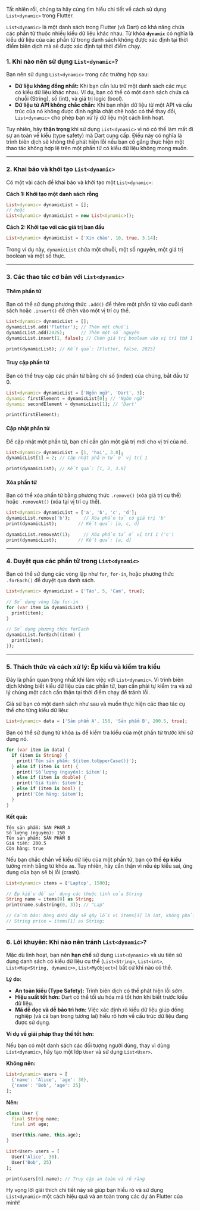 Tất nhiên rồi, chúng ta hãy cùng tìm hiểu chi tiết về cách sử dụng `List<dynamic>` trong Flutter.

`List<dynamic>` là một danh sách trong Flutter (và Dart) có khả năng chứa các phần tử thuộc nhiều kiểu dữ liệu khác nhau. Từ khóa **`dynamic`** có nghĩa là kiểu dữ liệu của các phần tử trong danh sách không được xác định tại thời điểm biên dịch mà sẽ được xác định tại thời điểm chạy.

### **1. Khi nào nên sử dụng `List<dynamic>`?**

Bạn nên sử dụng `List<dynamic>` trong các trường hợp sau:

  * **Dữ liệu không đồng nhất:** Khi bạn cần lưu trữ một danh sách các mục có kiểu dữ liệu khác nhau. Ví dụ, bạn có thể có một danh sách chứa cả chuỗi (String), số (int), và giá trị logic (bool).
  * **Dữ liệu từ API không chắc chắn:** Khi bạn nhận dữ liệu từ một API và cấu trúc của nó không được định nghĩa chặt chẽ hoặc có thể thay đổi, `List<dynamic>` cho phép bạn xử lý dữ liệu một cách linh hoạt.

Tuy nhiên, hãy **thận trọng** khi sử dụng `List<dynamic>` vì nó có thể làm mất đi sự an toàn về kiểu (type safety) mà Dart cung cấp. Điều này có nghĩa là trình biên dịch sẽ không thể phát hiện lỗi nếu bạn cố gắng thực hiện một thao tác không hợp lệ trên một phần tử có kiểu dữ liệu không mong muốn.

-----

### **2. Khai báo và khởi tạo `List<dynamic>`**

Có một vài cách để khai báo và khởi tạo một `List<dynamic>`:

**Cách 1: Khởi tạo một danh sách rỗng**

```dart
List<dynamic> dynamicList = [];
// hoặc
List<dynamic> dynamicList = new List<dynamic>();
```

**Cách 2: Khởi tạo với các giá trị ban đầu**

```dart
List<dynamic> dynamicList = ['Xin chào', 10, true, 3.14];
```

Trong ví dụ này, `dynamicList` chứa một chuỗi, một số nguyên, một giá trị boolean và một số thực.

-----

### **3. Các thao tác cơ bản với `List<dynamic>`**

#### **Thêm phần tử**

Bạn có thể sử dụng phương thức `.add()` để thêm một phần tử vào cuối danh sách hoặc `.insert()` để chèn vào một vị trí cụ thể.

```dart
List<dynamic> dynamicList = [];
dynamicList.add('Flutter'); // Thêm một chuỗi
dynamicList.add(2025);      // Thêm một số nguyên
dynamicList.insert(1, false); // Chèn giá trị boolean vào vị trí thứ 1

print(dynamicList); // Kết quả: [Flutter, false, 2025]
```

#### **Truy cập phần tử**

Bạn có thể truy cập các phần tử bằng chỉ số (index) của chúng, bắt đầu từ 0.

```dart
List<dynamic> dynamicList = ['Ngôn ngữ', 'Dart', 3];
dynamic firstElement = dynamicList[0]; // 'Ngôn ngữ'
dynamic secondElement = dynamicList[1]; // 'Dart'

print(firstElement);
```

#### **Cập nhật phần tử**

Để cập nhật một phần tử, bạn chỉ cần gán một giá trị mới cho vị trí của nó.

```dart
List<dynamic> dynamicList = [1, 'hai', 3.0];
dynamicList[1] = 2; // Cập nhật phần tử ở vị trí 1

print(dynamicList); // Kết quả: [1, 2, 3.0]
```

#### **Xóa phần tử**

Bạn có thể xóa phần tử bằng phương thức `.remove()` (xóa giá trị cụ thể) hoặc `.removeAt()` (xóa tại vị trí cụ thể).

```dart
List<dynamic> dynamicList = ['a', 'b', 'c', 'd'];
dynamicList.remove('b');     // Xóa phần tử có giá trị 'b'
print(dynamicList);        // Kết quả: [a, c, d]

dynamicList.removeAt(1);     // Xóa phần tử ở vị trí 1 ('c')
print(dynamicList);        // Kết quả: [a, d]
```

-----

### **4. Duyệt qua các phần tử trong `List<dynamic>`**

Bạn có thể sử dụng các vòng lặp như `for`, `for-in`, hoặc phương thức `.forEach()` để duyệt qua danh sách.

```dart
List<dynamic> dynamicList = ['Táo', 5, 'Cam', true];

// Sử dụng vòng lặp for-in
for (var item in dynamicList) {
  print(item);
}

// Sử dụng phương thức forEach
dynamicList.forEach((item) {
  print(item);
});
```

-----

### **5. Thách thức và cách xử lý: Ép kiểu và kiểm tra kiểu**

Đây là phần quan trọng nhất khi làm việc với `List<dynamic>`. Vì trình biên dịch không biết kiểu dữ liệu của các phần tử, bạn cần phải tự kiểm tra và xử lý chúng một cách cẩn thận tại thời điểm chạy để tránh lỗi.

Giả sử bạn có một danh sách như sau và muốn thực hiện các thao tác cụ thể cho từng kiểu dữ liệu:

```dart
List<dynamic> data = ['Sản phẩm A', 150, 'Sản phẩm B', 200.5, true];
```

Bạn có thể sử dụng từ khóa **`is`** để kiểm tra kiểu của một phần tử trước khi sử dụng nó.

```dart
for (var item in data) {
  if (item is String) {
    print('Tên sản phẩm: ${item.toUpperCase()}');
  } else if (item is int) {
    print('Số lượng (nguyên): $item');
  } else if (item is double) {
    print('Giá tiền: $item');
  } else if (item is bool) {
    print('Còn hàng: $item');
  }
}
```

**Kết quả:**

```
Tên sản phẩm: SẢN PHẨM A
Số lượng (nguyên): 150
Tên sản phẩm: SẢN PHẨM B
Giá tiền: 200.5
Còn hàng: true
```

Nếu bạn chắc chắn về kiểu dữ liệu của một phần tử, bạn có thể **ép kiểu** tường minh bằng từ khóa **`as`**. Tuy nhiên, hãy cẩn thận vì nếu ép kiểu sai, ứng dụng của bạn sẽ bị lỗi (crash).

```dart
List<dynamic> items = ['Laptop', 1500];

// Ép kiểu để sử dụng các thuộc tính của String
String name = items[0] as String;
print(name.substring(0, 3)); // "Lap"

// Cảnh báo: Dòng dưới đây sẽ gây lỗi vì items[1] là int, không phải String
// String price = items[1] as String;
```

-----

### **6. Lời khuyên: Khi nào nên tránh `List<dynamic>`?**

Mặc dù linh hoạt, bạn nên **hạn chế** sử dụng `List<dynamic>` và ưu tiên sử dụng danh sách có kiểu dữ liệu cụ thể (`List<String>`, `List<int>`, `List<Map<String, dynamic>>`, `List<MyObject>`) bất cứ khi nào có thể.

**Lý do:**

  * **An toàn kiểu (Type Safety):** Trình biên dịch có thể phát hiện lỗi sớm.
  * **Hiệu suất tốt hơn:** Dart có thể tối ưu hóa mã tốt hơn khi biết trước kiểu dữ liệu.
  * **Mã dễ đọc và dễ bảo trì hơn:** Việc xác định rõ kiểu dữ liệu giúp đồng nghiệp (và cả bạn trong tương lai) hiểu rõ hơn về cấu trúc dữ liệu đang được sử dụng.

**Ví dụ về giải pháp thay thế tốt hơn:**

Nếu bạn có một danh sách các đối tượng người dùng, thay vì dùng `List<dynamic>`, hãy tạo một lớp `User` và sử dụng `List<User>`.

**Không nên:**

```dart
List<dynamic> users = [
  {'name': 'Alice', 'age': 30},
  {'name': 'Bob', 'age': 25}
];
```

**Nên:**

```dart
class User {
  final String name;
  final int age;

  User(this.name, this.age);
}

List<User> users = [
  User('Alice', 30),
  User('Bob', 25)
];

print(users[0].name); // Truy cập an toàn và rõ ràng
```

Hy vọng lời giải thích chi tiết này sẽ giúp bạn hiểu rõ và sử dụng `List<dynamic>` một cách hiệu quả và an toàn trong các dự án Flutter của mình\!

